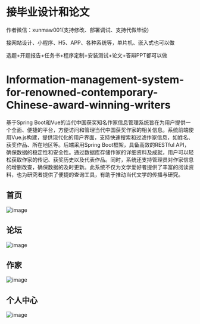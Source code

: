 # 接毕业设计和论文
作者微信：xunmaw001(支持修改、部署调试、支持代做毕设)

接网站设计、小程序、H5、APP、各种系统等，单片机、嵌入式也可以做

选题+开题报告+任务书+程序定制+安装测试+论文+答辩PPT都可以做
# Information-management-system-for-renowned-contemporary-Chinese-award-winning-writers
基于Spring Boot和Vue的当代中国获奖知名作家信息管理系统旨在为用户提供一个全面、便捷的平台，方便访问和管理当代中国获奖作家的相关信息。系统前端使用Vue.js构建，提供现代化的用户界面，支持快速搜索和过滤作家信息，如姓名、获奖作品、所在地区等。后端采用Spring Boot框架，具备高效的RESTful API，确保数据的稳定性和安全性。通过数据库存储作家的详细资料及成就，用户可以轻松获取作家的传记、获奖历史以及代表作品。同时，系统还支持管理员对作家信息的增删改查，确保数据的及时更新。此系统不仅为文学爱好者提供了丰富的阅读资料，也为研究者提供了便捷的查询工具，有助于推动当代文学的传播与研究。
## 首页
![image](https://github.com/user-attachments/assets/4df8cda5-092b-4c85-99ca-0985cc28cee8)
## 论坛
![image](https://github.com/user-attachments/assets/94121df1-a8ca-4dc6-84a1-d933b27baa57)
## 作家
![image](https://github.com/user-attachments/assets/a64b7488-4417-4989-8428-363c3c87c37d)
## 个人中心
![image](https://github.com/user-attachments/assets/41a6133f-7dca-4b4e-bbe4-14431ac5383f)
